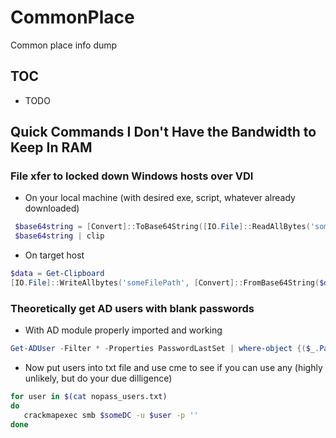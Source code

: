 # CommonPlace
Common place info dump

## TOC
- TODO

## Quick Commands I Don't Have the Bandwidth to Keep In RAM

### File xfer to locked down Windows hosts over VDI
- On your local machine (with desired exe, script, whatever already downloaded)
```PowerShell
 $base64string = [Convert]::ToBase64String([IO.File]::ReadAllBytes('someFilePath'))
 $base64string | clip
 ```
 - On target host
 ```PowerShell
 $data = Get-Clipboard
[IO.File]::WriteAllbytes('someFilePath', [Convert]::FromBase64String($data))
```

### Theoretically get AD users with blank passwords 
- With AD module properly imported and working
```PowerShell
Get-ADUser -Filter * -Properties PasswordLastSet | where-object {($_.PasswordLastSet -eq $null) -and ($_.Enabled -eq 'True')} | ft UserPrincipalName, Created, AccountExpirationDate, CannotChangePassword, Description, LastLogonDate, LockedOut, MemberOf, PasswordNotRequired
```
- Now put users into txt file and use cme to see if you can use any (highly unlikely, but do your due dilligence)
 ```bash
for user in $(cat nopass_users.txt)
do
	crackmapexec smb $someDC -u $user -p ''
done
```
